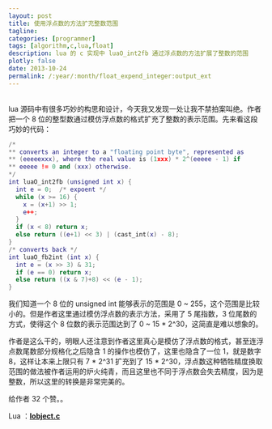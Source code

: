 ```yaml
---
layout: post
title: 使用浮点数的方法扩充整数范围
tagline:
categories: [programmer]
tags: [algorithm,c,lua,float]
description: lua 的 c 实现中 luaO_int2fb 通过浮点数的方法扩展了整数的范围
plotly: false
date: 2013-10-24
permalink: /:year/:month/float_expend_integer:output_ext
---
```

\
lua 源码中有很多巧妙的构思和设计，今天我又发现一处让我不禁拍案叫绝。作者把一个 8 位的整型数通过模仿浮点数的格式扩充了整数的表示范围。先来看这段巧妙的代码：
<!-- more -->

```lua
/*
** converts an integer to a "floating point byte", represented as
** (eeeeexxx), where the real value is (1xxx) * 2^(eeeee - 1) if
** eeeee != 0 and (xxx) otherwise.
*/
int luaO_int2fb (unsigned int x) {
  int e = 0;  /* expoent */
  while (x >= 16) {
    x = (x+1) >> 1;
    e++;
  }
  if (x < 8) return x;
  else return ((e+1) << 3) | (cast_int(x) - 8);
}
/* converts back */
int luaO_fb2int (int x) {
  int e = (x >> 3) & 31;
  if (e == 0) return x;
  else return ((x & 7)+8) << (e - 1);
}
```
我们知道一个 8 位的 unsigned int 能够表示的范围是 0 ~ 255，这个范围是比较小的。但是作者这里通过模仿浮点数的表示方法，采用了 5 尾指数，3 位尾数的方式，使得这个 8 位数的表示范围达到了 0 ~ 15 * 2^30，这简直是难以想象的。

作者是这么干的，明眼人还注意到作者这里真心是模仿了浮点数的格式，甚至连浮点数尾数部分规格化之后隐含 1 的操作也模仿了，这里也隐含了一位 1，就是数字 8，这样让本来上限只有 7 * 2^31 扩充到了 15 * 2^30，浮点数这种牺牲精度换取范围的做法被作者运用的炉火纯青，而且这里也不同于浮点数会失去精度，因为是整数，所以这里的转换是非常完美的。

给作者 32 个赞。。

Lua ：​​[**lobject.c**](http://www.lua.org/source/5.1/lobject.c.html)​​